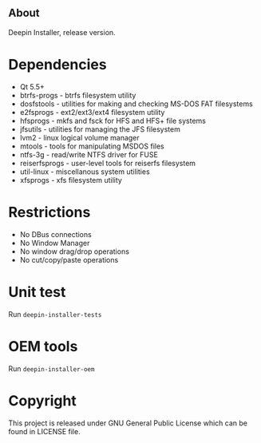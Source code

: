 ## About
Deepin Installer, release version.

# Dependencies
* Qt 5.5+
* btrfs-progs - btrfs filesystem utility
* dosfstools - utilities for making and checking MS-DOS FAT filesystems
* e2fsprogs - ext2/ext3/ext4 filesystem utility
* hfsprogs - mkfs and fsck for HFS and HFS+ file systems
* jfsutils - utilities for managing the JFS filesystem
* lvm2 - linux logical volume manager
* mtools - tools for manipulating MSDOS files
* ntfs-3g - read/write NTFS driver for FUSE
* reiserfsprogs - user-level tools for reiserfs filesystem
* util-linux - miscellanous system utilities
* xfsprogs - xfs filesystem utility

# Restrictions
* No DBus connections
* No Window Manager
* No window drag/drop operations
* No cut/copy/paste operations

# Unit test
Run `deepin-installer-tests`

# OEM tools
Run `deepin-installer-oem`

# Copyright
This project is released under GNU General Public License which can be found in
LICENSE file.
